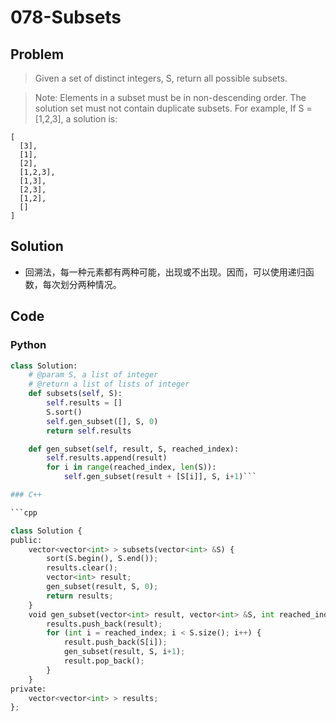 # 078-Subsets

## Problem

> Given a set of distinct integers, S, return all possible subsets.

> Note:
Elements in a subset must be in non-descending order.
The solution set must not contain duplicate subsets.
For example,
If S = [1,2,3], a solution is:


>
```
[
  [3],
  [1],
  [2],
  [1,2,3],
  [1,3],
  [2,3],
  [1,2],
  []
]
```

## Solution

- 回溯法，每一种元素都有两种可能，出现或不出现。因而，可以使用递归函数，每次划分两种情况。

## Code

### Python

```python
class Solution:
    # @param S, a list of integer
    # @return a list of lists of integer
    def subsets(self, S):
        self.results = []
        S.sort()
        self.gen_subset([], S, 0)
        return self.results

    def gen_subset(self, result, S, reached_index):
        self.results.append(result)
        for i in range(reached_index, len(S)):
            self.gen_subset(result + [S[i]], S, i+1)```

### C++

```cpp

class Solution {
public:
    vector<vector<int> > subsets(vector<int> &S) {
        sort(S.begin(), S.end());
        results.clear();
        vector<int> result;
        gen_subset(result, S, 0);
        return results;
    }
    void gen_subset(vector<int> result, vector<int> &S, int reached_index) {
        results.push_back(result);
        for (int i = reached_index; i < S.size(); i++) {
            result.push_back(S[i]);
            gen_subset(result, S, i+1);
            result.pop_back();
        }
    }
private:
    vector<vector<int> > results;
};

```
